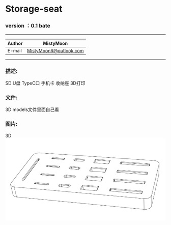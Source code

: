# Storage-seat

### version ：0.1 bate

-----------------------
|Author |MistyMoon              |
|---    |---                    |
|E-mail |MistyMoonR@outlook.com |

-----------------------

### 描述:
SD U盘 TypeC口 手机卡 收纳座 3D打印


### 文件:
3D models文件里面自己看


### 图片:        
3D   
![IMG](/Pictures/3D.png)    
